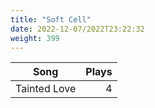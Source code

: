 ```yaml
---
title: "Soft Cell"
date: 2022-12-07/2022T23:22:32
weight: 399
---
```




 Song | Plays 
----- | -----:
Tainted Love | 4
